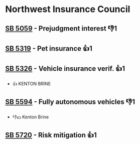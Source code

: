 # Northwest Insurance Council

## [SB 5059](/bill/2023-24/sb/5059/) - Prejudgment interest  👎1 

## [SB 5319](/bill/2023-24/sb/5319/) - Pet insurance 👍1  

## [SB 5326](/bill/2023-24/sb/5326/) - Vehicle insurance verif. 👍1  
* 👍 KENTON BRINE

## [SB 5594](/bill/2023-24/sb/5594/) - Fully autonomous vehicles  👎1 
* 👎💵 Kenton Brine

## [SB 5720](/bill/2023-24/sb/5720/) - Risk mitigation 👍1  
